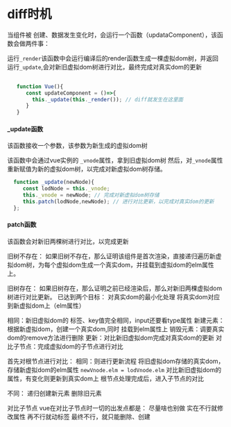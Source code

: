
# diff时机

当组件被 创建、数据发生变化时，会运行一个函数（updataComponent），该函数会做两件事：

运行`_render`该函数中会运行编译后的render函数生成一棵虚拟dom树，并返回
运行`_update`,会对新旧虚拟dom树进行对比，最终完成对真实dom的更新

```js
  
   function Vue(){
      const updateComponent = ()=>{
        this._update(this._render()); // diff就发生在这里面
      }
   }

```

#### _update函数

该函数接收一个参数，该参数为新生成的虚拟dom树

该函数中会通过vue实例的 `_vnode`属性，拿到旧虚拟dom树
然后，对`_vnode`属性重新赋值为新的虚拟dom树，以完成对新虚拟dom树存储。

```js
  function _update(newNode){
     const lodNode = this._vnode;
     this._vnode = newNode; // 完成对新虚拟dom树存储
     this.patch(lodNode,newNode); // 进行对比更新，以完成对真实dom的更新
  };
```

#### patch函数

该函数会对新旧两棵树进行对比，以完成更新

旧树不存在：
  如果旧树不存在，那么证明该组件是首次渲染，直接递归遍历新虚拟dom树，为每个虚拟dom生成一个真实dom，并挂载到虚拟dom的elm属性上。

旧树存在：
  如果旧树存在，那么证明之前已经渲染后，那么对新旧两棵虚拟dom树进行对比更新。
  已达到两个目标：
    对真实dom的最小化处理
    将真实dom对应到新虚拟dom上（elm属性）

相同：新旧虚拟dom的 标签、key值完全相同，input还要看type属性
新建元素：根据新虚拟dom，创建一个真实dom,同时 挂载到elm属性上
销毁元素：调要真实dom的remove方法进行删除
更新：对比新旧虚拟dom完成对真实dom的更新
对比子节点：完成虚拟dom的子节点进行对比

首先对根节点进行对比： 
   相同：则进行更新流程
     将旧虚拟dom存储的真实dom，存储新虚拟dom的elm属性 `newVnode.elm = lodVnode.elm`
     对比新旧虚拟dom的属性，有变化则更新到真实dom上
     根节点处理完成后，进入子节点的对比
    
   不同：
     递归创建新元素
     删除旧元素


对比子节点
   vue在对比子节点时一切的出发点都是：
      尽量啥也别做
      实在不行就修改属性
      再不行就动标签
      最终不行，就只能删除、创建
  
 


